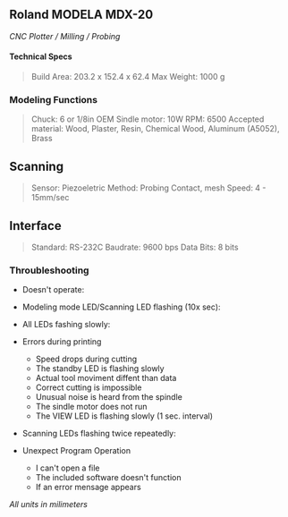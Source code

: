 ## Roland MODELA MDX-20

*CNC Plotter / Milling / Probing*

#### **Technical Specs**

> Build Area: 203.2 x 152.4 x 62.4 
> Max Weight: 1000 g

### Modeling Functions

> Chuck:  6 or 1/8in OEM
> Sindle motor: 10W
> RPM: 6500
> Accepted material: Wood, Plaster, Resin, Chemical Wood, Aluminum (A5052), Brass

## Scanning

> Sensor: Piezoeletric
> Method: Probing Contact, mesh
> Speed: 4 - 15mm/sec

## Interface

> Standard: RS-232C
> Baudrate: 9600 bps
> Data Bits: 8 bits

### Throubleshooting

- Doesn't operate:

- Modeling mode LED/Scanning LED flashing (10x sec):

- All LEDs fashing slowly:

- Errors during printing
  
  - Speed drops during cutting
  - The standby LED is flashing slowly
  - Actual tool moviment diffent than data
  - Correct cutting is impossible
  - Unusual noise is heard from the spindle
  - The sindle motor does not run
  - The VIEW LED is flashing slowly (1 sec. interval)

- Scanning LEDs flashing twice repeatedly:

- Unexpect Program Operation
  
  - I can't open a file
  - The included software doesn't function
  - If an error mensage appears

_All units in milimeters_
